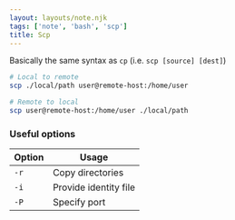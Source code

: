 ```yaml
---
layout: layouts/note.njk
tags: ['note', 'bash', 'scp']
title: Scp
---
```


Basically the same syntax as `cp` (i.e. `scp [source] [dest]`)

```bash
# Local to remote
scp ./local/path user@remote-host:/home/user

# Remote to local
scp user@remote-host:/home/user ./local/path 
```

### Useful options

| Option | Usage |
|--------|-------|
| `-r`     | Copy directories |
| `-i`     | Provide identity file |
| `-P`     | Specify port |
